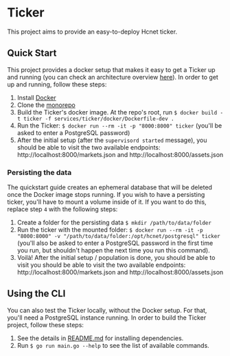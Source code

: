 # Ticker
This project aims to provide an easy-to-deploy Hcnet ticker.

## Quick Start
This project provides a docker setup that makes it easy to get a Ticker up and running (you can
check an architecture overview [here](docs/Architecture.md)). In order to get up and running,
follow these steps:

1. Install [Docker](https://hub.docker.com/editions/community/docker-ce-desktop-mac)
2. Clone the [monorepo](https://github.com/shantanu-hashcash/go)
3. Build the Ticker's docker image. At the repo's root, run `$ docker build -t ticker -f services/ticker/docker/Dockerfile-dev .`
4. Run the Ticker: `$ docker run --rm -it -p "8000:8000" ticker` (you'll be asked to enter a
   PostgreSQL password)
5. After the initial setup (after the `supervisord started` message), you should be able to visit
   the two available endpoints: http://localhost:8000/markets.json and
   http://localhost:8000/assets.json

### Persisting the data
The quickstart guide creates an ephemeral database that will be deleted once the Docker image stops
running. If you wish to have a persisting ticker, you'll have to mount a volume inside of it. If
you want to do this, replace step `4` with the following steps:

1. Create a folder for the persisting data `$ mkdir /path/to/data/folder`
2. Run the ticker with the mounted folder: `$ docker run --rm -it -p "8000:8000" -v
   "/path/to/data/folder:/opt/hcnet/postgresql" ticker` (you'll also be asked to enter a
   PostgreSQL password in the first time you run, but shouldn't happen the next time you run this
   command).
3. Voilà! After the initial setup / population is done, you should be able to visit you should be
   able to visit the two available endpoints: http://localhost:8000/markets.json and
   http://localhost:8000/assets.json

## Using the CLI
You can also test the Ticker locally, without the Docker setup. For that, you'll need a PostgreSQL
instance running. In order to build the Ticker project, follow these steps:
1. See the details in [README.md](../../../../README.md#dependencies) for installing dependencies.
2. Run `$ go run main.go --help` to see the list of available commands.

